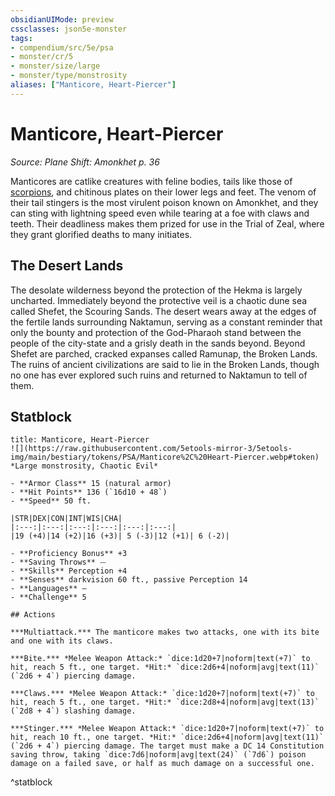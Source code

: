 ```yaml
---
obsidianUIMode: preview
cssclasses: json5e-monster
tags:
- compendium/src/5e/psa
- monster/cr/5
- monster/size/large
- monster/type/monstrosity
aliases: ["Manticore, Heart-Piercer"]
---
```

# Manticore, Heart-Piercer
*Source: Plane Shift: Amonkhet p. 36*  

Manticores are catlike creatures with feline bodies, tails like those of [scorpions](2-Mechanics/CLI/bestiary/beast/scorpion.md), and chitinous plates on their lower legs and feet. The venom of their tail stingers is the most virulent poison known on Amonkhet, and they can sting with lightning speed even while tearing at a foe with claws and teeth. Their deadliness makes them prized for use in the Trial of Zeal, where they grant glorified deaths to many initiates.

## The Desert Lands

The desolate wilderness beyond the protection of the Hekma is largely uncharted. Immediately beyond the protective veil is a chaotic dune sea called Shefet, the Scouring Sands. The desert wears away at the edges of the fertile lands surrounding Naktamun, serving as a constant reminder that only the bounty and protection of the God-Pharaoh stand between the people of the city-state and a grisly death in the sands beyond. Beyond Shefet are parched, cracked expanses called Ramunap, the Broken Lands. The ruins of ancient civilizations are said to lie in the Broken Lands, though no one has ever explored such ruins and returned to Naktamun to tell of them.

## Statblock

```ad-statblock
title: Manticore, Heart-Piercer
![](https://raw.githubusercontent.com/5etools-mirror-3/5etools-img/main/bestiary/tokens/PSA/Manticore%2C%20Heart-Piercer.webp#token)
*Large monstrosity, Chaotic Evil*

- **Armor Class** 15 (natural armor)
- **Hit Points** 136 (`16d10 + 48`)
- **Speed** 50 ft.

|STR|DEX|CON|INT|WIS|CHA|
|:---:|:---:|:---:|:---:|:---:|:---:|
|19 (+4)|14 (+2)|16 (+3)| 5 (-3)|12 (+1)| 6 (-2)|

- **Proficiency Bonus** +3
- **Saving Throws** ⏤
- **Skills** Perception +4
- **Senses** darkvision 60 ft., passive Perception 14
- **Languages** —
- **Challenge** 5

## Actions

***Multiattack.*** The manticore makes two attacks, one with its bite and one with its claws.

***Bite.*** *Melee Weapon Attack:* `dice:1d20+7|noform|text(+7)` to hit, reach 5 ft., one target. *Hit:* `dice:2d6+4|noform|avg|text(11)` (`2d6 + 4`) piercing damage.

***Claws.*** *Melee Weapon Attack:* `dice:1d20+7|noform|text(+7)` to hit, reach 5 ft., one target. *Hit:* `dice:2d8+4|noform|avg|text(13)` (`2d8 + 4`) slashing damage.

***Stinger.*** *Melee Weapon Attack:* `dice:1d20+7|noform|text(+7)` to hit, reach 10 ft., one target. *Hit:* `dice:2d6+4|noform|avg|text(11)` (`2d6 + 4`) piercing damage. The target must make a DC 14 Constitution saving throw, taking `dice:7d6|noform|avg|text(24)` (`7d6`) poison damage on a failed save, or half as much damage on a successful one.
```
^statblock